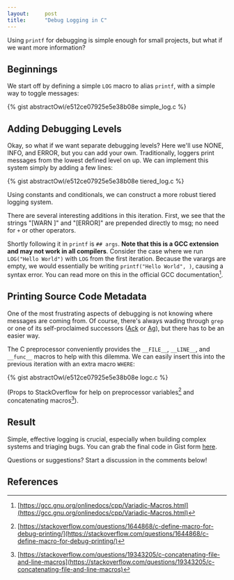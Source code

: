 ```yaml
---
layout:     post
title:      "Debug Logging in C"
---
```


Using `printf` for debugging is simple enough for small projects, but what if
we want more information?


## Beginnings

We start off by defining a simple `LOG` macro to
alias `printf`, with a simple way to toggle messages:

{% gist abstractOwl/e512ce07925e5e38b08e simple_log.c %}


## Adding Debugging Levels

Okay, so what if we want separate debugging levels? Here we'll use NONE, INFO,
and ERROR, but you can add your own. Traditionally, loggers print messages 
from the lowest defined level on up. We can implement this system simply
by adding a few lines:

{% gist abstractOwl/e512ce07925e5e38b08e tiered_log.c %}


Using constants and conditionals, we can construct a more robust tiered logging 
system.

There are several interesting additions in this iteration. First, we see that
the strings "[WARN ]" and "[ERROR]" are prepended directly to msg; no need for
`+` or other operators.

Shortly following it in `printf` is `## args`. **Note that this is a GCC
extension and may not work in all compilers**. Consider the case where we run
`LOG("Hello World")` with `LOG` from the first iteration. Because the varargs
are empty, we would essentially be writing `printf("Hello World", )`, causing
a syntax error. You can read more on this in the official GCC documentation[^1].


## Printing Source Code Metadata

One of the most frustrating aspects of debugging is not knowing where messages
are coming from. Of course, there's always wading through `grep` or one of its
self-proclaimed successors ([Ack](http://beyondgrep.com) or
[Ag](http://betterthanack.com)), but there has to be an easier way.

The C preprocessor conveniently provides the `__FILE__`, `__LINE__`, and
`__func__` macros to help with this dilemma. We can easily insert this into
the previous iteration with an extra macro `WHERE`:

{% gist abstractOwl/e512ce07925e5e38b08e logc.c %}

(Props to StackOverflow for help on  preprocessor variables[^2] and concatenating
 macros[^3]).


## Result

Simple, effective logging is crucial, especially when building complex systems
and triaging bugs. You can grab the final code in Gist form
[here](https://gist.github.com/abstractOwl/e512ce07925e5e38b08e).

Questions or suggestions? Start a discussion in the comments below!


## References

[^1]: [https://gcc.gnu.org/onlinedocs/cpp/Variadic-Macros.html](https://gcc.gnu.org/onlinedocs/cpp/Variadic-Macros.html)
[^2]: [https://stackoverflow.com/questions/1644868/c-define-macro-for-debug-printing/](https://stackoverflow.com/questions/1644868/c-define-macro-for-debug-printing/)
[^3]: [https://stackoverflow.com/questions/19343205/c-concatenating-file-and-line-macros](https://stackoverflow.com/questions/19343205/c-concatenating-file-and-line-macros)
